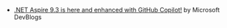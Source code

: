 - [.NET Aspire 9.3 is here and enhanced with GitHub Copilot!](https://devblogs.microsoft.com/dotnet/introducing-dotnet-aspire-93/) by Microsoft DevBlogs
